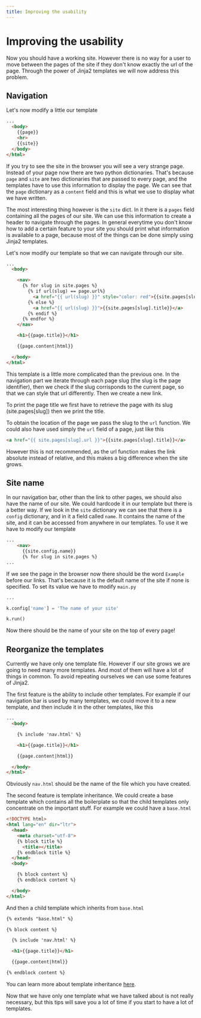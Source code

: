 ```yaml
---
title: Improving the usability
---
```

# Improving the usability

Now you should have a working site. However there is no way for a user to move between the pages of the site if they don't know exactly the url of the page. Through the power of Jinja2 templates we will now address this problem.

## Navigation

Let's now modify a little our template

```html
...
  <body>
    {{page}}
    <hr>
    {{site}}
  </body>
</html>
```

If you try to see the site in the browser you will see a very strange page. Instead of your page now there are two python dictionaries. That's because ``page`` and ``site`` are two dictionaries that are passed to every page, and the templates have to use this information to display the page. We can see that the ``page`` dictionary as a ``content`` field and this is what we use to display what we have written.

The most interesting thing however is the ``site`` dict. In it there is a ``pages`` field containing all the pages of our site. We can use this information to create a header to navigate through the pages. In general everytime you don't know how to add a certain feature to your site you should print what information is available to a page, because most of the things can be done simply using Jinja2 templates.

Let's now modify our template so that we can navigate through our site.

```html
...
  <body>

    <nav>
      {% for slug in site.pages %}
        {% if url(slug) == page.url%}
          <a href="{{ url(slug) }}" style="color: red">{{site.pages[slug].title}}</a>
        {% else %}
          <a href="{{ url(slug) }}">{{site.pages[slug].title}}</a>
        {% endif %}
      {% endfor %}
    </nav>

    <h1>{{page.title}}</h1>

    {{page.content|html}}

  </body>
</html>
```

This template is a little more complicated than the previous one. In the navigation part we iterate through each page slug (the slug is the page identifier), then we check if the slug corrisponds to the current page, so that we can style that url differently. Then we create a new link.

To print the page title we first have to retrieve the page with its slug (site.pages[slug]) then we print the title.

To obtain the location of the page we pass the slug to the ``url`` function. We could also have used simply the ``url`` field of a page, just like this

```html
<a href="{{ site.pages[slug].url }}">{{site.pages[slug].title}}</a>
```

However this is not recommended, as the url function makes the link absolute instead of relative, and this makes a big difference when the site grows.

## Site name

In our navigation bar, other than the link to other pages, we should also have the name of our site. We could hardcode it in our template but there is a better way. If we look in the ``site`` dictionary we can see that there is a ``config`` dictionary, and in it a field called ``name``. It contains the name of the site, and it can be accessed from anywhere in our templates. To use it we have to modify our template

```html
...
    <nav>
      {{site.config.name}}
      {% for slug in site.pages %}
...
```

If we see the page in the browser now there should be the word ``Example`` before our links. That's because it is the default name of the site if none is specified. To set its value we have to modify ``main.py``

```python
...

k.config['name'] = 'The name of your site'

k.run()

```

Now there should be the name of your site on the top of every page!

## Reorganize the templates

Currently we have only one template file. However if our site grows we are going to need many more templates. And most of them will have a lot of things in common. To avoid repeating ourselves we can use some features of Jinja2.

The first feature is the ability to include other templates. For example if our navigation bar is used by many templates, we could move it to a new template, and then include it in the other templates, like this

```html
...
  <body>

    {% include 'nav.html' %}

    <h1>{{page.title}}</h1>

    {{page.content|html}}

  </body>
</html>
```

Obviously ``nav.html`` should be the name of the file which you have created.

The second feature is template inheritance. We could create a base template which contains all the boilerplate so that the child templates only concentrate on the important stuff. For example we could have a ``base.html``

```html
<!DOCTYPE html>
<html lang="en" dir="ltr">
  <head>
    <meta charset="utf-8">
    {% block title %}
      <title></title>
    {% endblock title %}
  </head>
  <body>

    {% block content %}
    {% endblock content %}

  </body>
</html>
```

And then a child template which inherits from ``base.html``

```html
{% extends "base.html" %}

{% block content %}

  {% include 'nav.html' %}

  <h1>{{page.title}}</h1>

  {{page.content|html}}

{% endblock content %}
```

You can learn more about template inheritance [here](https://jinja.palletsprojects.com/en/3.0.x/templates/#template-inheritance).

Now that we have only one template what we have talked about is not really necessary, but this tips will save you a lot of time if you start to have a lot of templates.
